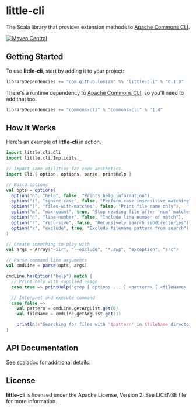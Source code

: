 # little-cli

The Scala library that provides extension methods to [Apache Commons CLI](https://commons.apache.org/proper/commons-cli/index.html).

[![Maven Central](https://img.shields.io/maven-central/v/com.github.losizm/little-cli_2.12.svg?label=Maven%20Central)](https://search.maven.org/search?q=g:%22com.github.losizm%22%20AND%20a:%22little-cli_2.12%22)

## Getting Started
To use **little-cli**, start by adding it to your project:

```scala
libraryDependencies += "com.github.losizm" %% "little-cli" % "0.1.0"
```

There's a runtime dependency to [Apache Commons CLI](https://commons.apache.org/proper/commons-cli/index.html),
so you'll need to add that too.

```scala
libraryDependencies += "commons-cli" % "commons-cli" % "1.4"
```

## How It Works

Here's an example of **little-cli** in action.

```scala
import little.cli.Cli
import little.cli.Implicits._

// Import some utilities for code aesthetics
import Cli.{ option, options, parse, printHelp }

// Build options
val opts = options(
  option("h", "help", false, "Prints help information"),
  option("i", "ignore-case", false, "Perform case insensitive matching"),
  option("l", "files-with-matches", false, "Print file name only"),
  option("m", "max-count", true, "Stop reading file after 'num' matches").argName("num"),
  option("n", "line-number", false, "Include line number of match"),
  option("r", "recursive", false, "Recursively search subdirectories"),
  option("x", "exclude", true, "Exclude filename pattern from search").argName("pattern"),
)

// Create something to play with
val args = Array("-ilr", "--exclude", "*.swp", "exception", "src")

// Parse command line arguments
val cmdLine = parse(opts, args)

cmdLine.hasOption("help") match {
  // Print help with supplied usage
  case true => printHelp("grep [ options ... ] <pattern> [ <fileName> ... ]", opts)

  // Interpret and execute command
  case false =>
    val pattern = cmdLine.getArgList.get(0)
    val fileName = cmdLine.getArgList.get(1)

    println(s"Searching for files with '$pattern' in $fileName directory ...")
}
```

## API Documentation

See [scaladoc](https://losizm.github.io/little-cli/latest/api/little/cli/index.html)
for additional details.

## License
**little-cli** is licensed under the Apache License, Version 2. See LICENSE file
for more information.
